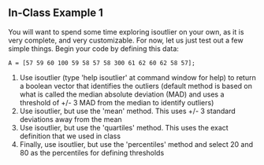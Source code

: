 ## In-Class Example 1
You will want to spend some time exploring isoutlier on your own, as it is very complete, and very customizable. For now, let us just test out a few simple things. Begin your code by defining this data:

```
A = [57 59 60 100 59 58 57 58 300 61 62 60 62 58 57];
```
1. Use isoutlier (type 'help isoutlier' at command window for help) to return a boolean vector that identifies the outliers (default method is based on what is called the median absolute deviation (MAD) and uses a threshold of +/- 3 MAD from the median to identify outliers)
2. Use isoutlier, but use the 'mean' method. This uses +/- 3 standard deviations away from the mean
3. Use isoutlier, but use the 'quartiles' method. This uses the exact definition that we used in class
4. Finally, use isoutlier, but use the 'percentiles' method and select 20 and 80 as the percentiles for defining thresholds

 
